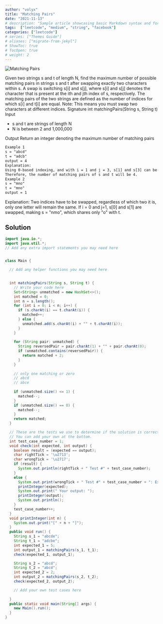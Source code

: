 ```yaml
---
author: "volyx"
title: "Matching Pairs"
date: "2021-11-13"
# description: "Sample article showcasing basic Markdown syntax and formatting for HTML elements."
tags:  ["leetcode", "medium", "string", "facebook"]
categories: ["leetcode"]
# series: ["Themes Guide"]
# aliases: ["migrate-from-jekyl"]
# ShowToc: true
# TocOpen: true
# weight: 2
---
```


![Matching Pairs](https://leetcode.com/discuss/interview-question/632717/Facebook-or-Recruiting-Portal-or-Matching-Pairs)

Given two strings s and t of length N, find the maximum number of possible matching pairs in strings s and t after swapping exactly two characters within s.
A swap is switching s[i] and s[j], where s[i] and s[j] denotes the character that is present at the ith and jth index of s, respectively. The matching pairs of the two strings are defined as the number of indices for which s[i] and t[i] are equal.
Note: This means you must swap two characters at different indices.
Signature
int matchingPairs(String s, String t)
Input

- s and t are strings of length N
- N is between 2 and 1,000,000

Output
Return an integer denoting the maximum number of matching pairs

```txt
Example 1
s = "abcd"
t = "adcb"
output = 4
Explanation:
Using 0-based indexing, and with i = 1 and j = 3, s[1] and s[3] can be swapped, making it  "adcb".
Therefore, the number of matching pairs of s and t will be 4.
Example 2
s = "mno"
t = "mno"
output = 1
```

Explanation:
Two indices have to be swapped, regardless of which two it is, only one letter will remain the same. If i = 0 and j=1, s[0] and s[1] are swapped, making s = "nmo", which shares only "o" with t.

## Solution

```java
import java.io.*; 
import java.util.*;
// Add any extra import statements you may need here


class Main {

  // Add any helper functions you may need here
  

  int matchingPairs(String s, String t) {
    // Write your code here
    Set<String> unmatched = new HashSet<>();
    int matched = 0;
    int n = s.length();
    for (int i = 0; i < n; i++) {
      if (s.charAt(i) == t.charAt(i)) {
        matched++;
      } else {
        unmatched.add(s.charAt(i) + "" + t.charAt(i));
      }
    }
    
    for (String pair: unmatched) {
      String reversedPair = pair.charAt(1) + "" + pair.charAt(0);
      if (unmatched.contains(reversedPair)) {
        return matched + 2;
      }
    }
    
    // only one matching or zero
    // abcd
    // abce
    
    if (unmatched.size() <= 1) {
      matched--;
    }
    if (unmatched.size() == 0) {
      matched--;
    }
    return matched;
  }

  // These are the tests we use to determine if the solution is correct.
  // You can add your own at the bottom.
  int test_case_number = 1;
  void check(int expected, int output) {
    boolean result = (expected == output);
    char rightTick = '\u2713';
    char wrongTick = '\u2717';
    if (result) {
      System.out.println(rightTick + " Test #" + test_case_number);
    }
    else {
      System.out.print(wrongTick + " Test #" + test_case_number + ": Expected ");
      printInteger(expected); 
      System.out.print(" Your output: ");
      printInteger(output);
      System.out.println();
    }
    test_case_number++;
  }
  void printInteger(int n) {
    System.out.print("[" + n + "]");
  }
  public void run() {
    String s_1 = "abcde";
    String t_1 = "adcbe";
    int expected_1 = 5;
    int output_1 = matchingPairs(s_1, t_1);
    check(expected_1, output_1);

    String s_2 = "abcd";
    String t_2 = "abcd";
    int expected_2 = 2;
    int output_2 = matchingPairs(s_2, t_2);
    check(expected_2, output_2);

    // Add your own test cases here
    
  }
  public static void main(String[] args) {
    new Main().run();
  }
}
```

